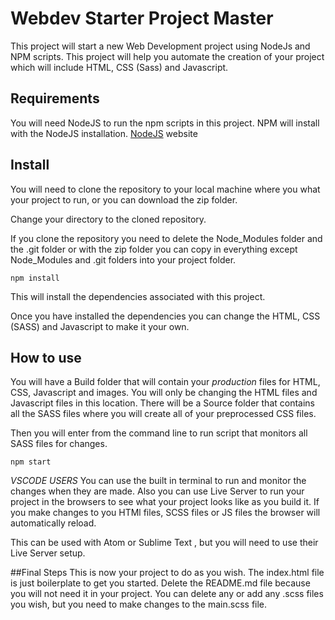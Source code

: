 # Webdev Starter Project Master

This project will start a new Web Development project using NodeJs and NPM scripts. This project will help you automate the creation of your project which will include HTML, CSS (Sass) and Javascript.

## Requirements
You will need NodeJS to run the npm scripts in this project. NPM will install with the NodeJS installation. [NodeJS](http://nodejs.org) website

## Install
You will need to clone the repository to your local machine where you what your project to run, or you can download the zip folder.

Change your directory to the cloned repository.

If you clone the repository you need to delete the Node_Modules folder and the .git folder or with the zip folder you can copy in everything except Node_Modules and .git folders into your project folder.
  
`npm install`

This will install the dependencies associated with this project.

Once you have installed the dependencies you can change the HTML, CSS (SASS) and Javascript to make it your own.

## How to use
You will have a Build folder that will contain your *production* files for HTML, CSS, Javascript and images. You will only be changing the HTML files and Javascript files in this location. There will be a Source folder that contains all the SASS files where you will create all of your preprocessed CSS files.

Then you will enter from the command line to run script that monitors all SASS files for changes.

`npm start` 
     
*VSCODE USERS*
 You can use the built in terminal to run and monitor the changes when they are made. Also you can use Live Server to run your project in the browsers to see what your project looks like as you build it. If you make changes to you HTMl files, SCSS files or JS files the browser will automatically reload.

This can be used with Atom or Sublime Text , but you will need to use their Live Server setup.

##Final Steps
This is now your project to do as you wish. The index.html file is just boilerplate to get you started. Delete the README.md file because you will not need it in your project. You can delete any or add any .scss files you wish, but you need to make changes to the main.scss file. 